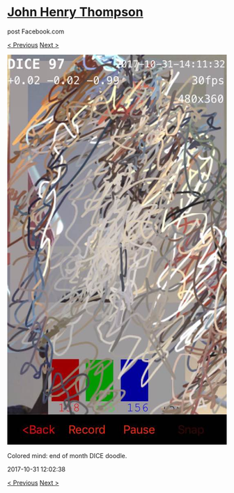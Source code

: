 # [John Henry Thompson](../README.md)
post Facebook.com

[< Previous](2017-11-03-4.md) [Next >](2017-10-31-2.md)

[![](../media/2017-10-31/Timeline-Photos-Colored-mind-end-of-month-DICE-doodle.jpg)](../README.md)

Colored mind: end of month DICE doodle.

2017-10-31 12:02:38

[< Previous](2017-11-03-4.md) [Next >](2017-10-31-2.md)